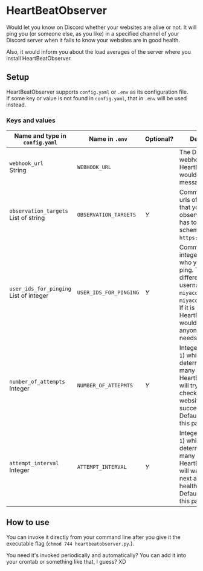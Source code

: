 # HeartBeatObserver

Would let you know on Discord whether your websites are alive or not. It will ping you (or someone else, as you like) in a specified channel of your Discord server when it fails to know your websites are in good health.

Also, it would inform you about the load averages of the server where you install HeartBeatObserver.

## Setup

HeartBeatObserver supports `config.yaml` or `.env` as its configuration file.  
If some key or value is not found in `config.yaml`, that in `.env` will be used instead.

### Keys and values

|Name and type in `config.yaml`|Name in `.env`|Optional?|Description|Example|
|---|---|---|---|---|
|`webhook_url`<br />String|`WEBHOOK_URL`||The Discord's webhook url which HeartBeatObserver would post messages to.|`https://discordapp.com/api/webhooks/{webhook.id}/{webhook.token}`<br />For details, see [Discord's documentation](https://discordapp.com/developers/docs/resources/webhook).|
|`observation_targets`<br />List of string|`OBSERVATION_TARGETS`|*Y*|Comma-separated urls of websites that you want to observe. Each url has to include its scheme (such as `https:`).|`https://www.zeppel.biz/`<br />`https://www.zeppel.net/,https://www.zeppel.biz/this/path/does/not/exist/really?maybe=true`|
|`user_ids_for_pinging`<br />List of integer|`USER_IDS_FOR_PINGING`|*Y*|Comma-separated integer ids of users who you want to ping. The user id is different from username like `miyaco` and `miyaco#8492`.<br /> If it is blank, HeartBeatObserver would not ping anyone even if it needs to do so.|`12345`<br />`12345,23456`|
|`number_of_attempts`<br />Integer|`NUMBER_OF_ATTEPMTS`|*Y*|Integer value (>= `1`) which determines how many times HeartBeatObserver will try the health-check for the given websites until success.<br />Default value for this parameter is `1`.|`5`|
|`attempt_interval`<br />Integer|`ATTEMPT_INTERVAL`|*Y*|Integer value (>= `1`) which determines how many seconds HeartBeatObserver will wait until the next attempt of the health-check.<br />Default value for this parameter is `1`.|`5`|

## How to use

You can invoke it directly from your command line after you give it the executable flag (`chmod 744 heartbeatobserver.py`.).

You need it's invoked periodically and automatically? You can add it into your crontab or something like that, I guess? XD

